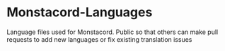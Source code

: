 # Monstacord-Languages
Language files used for Monstacord. Public so that others can make pull requests to add new languages or fix existing translation issues
